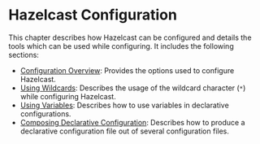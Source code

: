 
# Hazelcast Configuration

This chapter describes how Hazelcast can be configured and details the tools which can be used while configuring. It includes the following sections:

- [Configuration Overview](#configuration-overview): Provides the options used to configure Hazelcast.
- [Using Wildcards](#using-wildcards): Describes the usage of the wildcard character (`*`) while configuring Hazelcast.
- [Using Variables](#using-variables): Describes how to use variables in declarative configurations.
- [Composing Declarative Configuration](#composing-declarative-configuration): Describes how to produce a declarative configuration file out of several configuration files.
